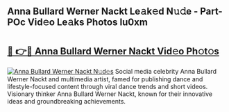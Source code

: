 ## Anna Bullard Werner Nackt Le𝚊k𝚎d N𝚞𝚍e - Part-POc Vid𝚎o Le𝚊ks Photos Iu0xm

# <h2><a href="http://fb2pbl.evod.top/?m=Anna+Bullard+Werner+Nackt">🔗 👉🔴 Anna Bullard Werner Nackt Vid𝚎o Ph𝚘t𝚘s</a></h2>

[![Anna Bullard Werner Nackt N𝚞d𝚎s](https://i.imgur.com/8V9OHl7.gif)](http://fb2pbl.evod.top/?m=Anna+Bullard+Werner+Nackt)
Social media celebrity Anna Bullard Werner Nackt and multimedia artist, famed for publishing dance and lifestyle-focused content through viral dance trends and short videos. Visionary thinker Anna Bullard Werner Nackt, known for their innovative ideas and groundbreaking achievements. 
